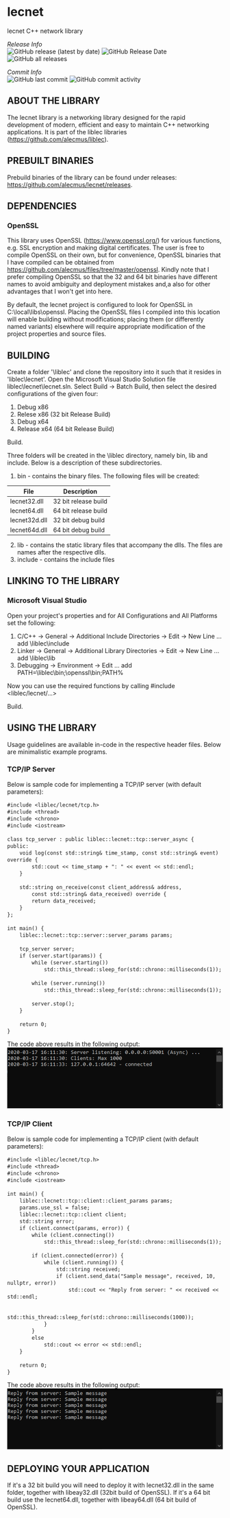 # lecnet
lecnet C++ network library

<p>
  <em>Release Info</em>
  <br>
  <img alt="GitHub release (latest by date)" src="https://img.shields.io/github/v/release/alecmus/lecnet">
  <img alt="GitHub Release Date" src="https://img.shields.io/github/release-date/alecmus/lecnet">
  <img alt="GitHub all releases" src="https://img.shields.io/github/downloads/alecmus/lecnet/total">
</p>

<p>
  <em>Commit Info</em>
  <br>
  <img alt="GitHub last commit" src="https://img.shields.io/github/last-commit/alecmus/lecnet">
  <img alt="GitHub commit activity" src="https://img.shields.io/github/commit-activity/y/alecmus/lecnet">
</p>

## ABOUT THE LIBRARY
The lecnet library is a networking library designed for the rapid development of modern, efficient and easy to maintain C++ networking applications. It is part of the liblec libraries (https://github.com/alecmus/liblec).

## PREBUILT BINARIES
Prebuild binaries of the library can be found under releases: https://github.com/alecmus/lecnet/releases.

## DEPENDENCIES

### OpenSSL
This library uses OpenSSL (https://www.openssl.org/) for various functions, e.g. SSL encryption and making digital certificates. The user is free to compile OpenSSL on their own, but for convenience, OpenSSL binaries that I have compiled can be obtained from https://github.com/alecmus/files/tree/master/openssl. Kindly note that I prefer compiling OpenSSL so that the 32 and 64 bit binaries have different names to avoid ambiguity and deployment mistakes and,a also for other advantages that I won't get into here.

By default, the lecnet project is configured to look for OpenSSL in C:\local\libs\openssl. Placing the OpenSSL files I compiled into this location will enable building without modifications; placing them (or differently named variants) elsewhere will require appropriate modification of the project properties and source files.

## BUILDING
Create a folder '\liblec' and clone the repository into it such that it resides in 'liblec\lecnet'. Open the Microsoft Visual Studio Solution file liblec\lecnet\lecnet.sln. Select Build -> Batch Build, then select the desired configurations of the given four:
1. Debug x86
2. Relese x86 (32 bit Release Build)
3. Debug x64
4. Release x64 (64 bit Release Build)

Build.

Three folders will be created in the \liblec directory, namely bin, lib and include. Below is a description of these subdirectories.

1. bin - contains the binary files. The following files will be created:

File            | Description
--------------- | ------------------------------------
lecnet32.dll    | 32 bit release build
lecnet64.dll    | 64 bit release build
lecnet32d.dll   | 32 bit debug build
lecnet64d.dll   | 64 bit debug build

2. lib - contains the static library files that accompany the dlls. The files are names after the respective dlls.
3. include - contains the include files

## LINKING TO THE LIBRARY

### Microsoft Visual Studio
Open your project's properties and for All Configurations and All Platforms set the following:
1. C/C++ -> General -> Additional Include Directories -> Edit -> New Line ... add \liblec\include
2. Linker -> General -> Additional Library Directories -> Edit -> New Line ... add \liblec\lib
3. Debugging -> Environment -> Edit ... add PATH=\liblec\bin;\openssl\bin;PATH%

Now you can use the required functions by calling #include <liblec/lecnet/...>

Build.

## USING THE LIBRARY
Usage guidelines are available in-code in the respective header files. Below are minimalistic example programs.

### TCP/IP Server
Below is sample code for implementing a TCP/IP server (with default parameters):

```
#include <liblec/lecnet/tcp.h>
#include <thread>
#include <chrono>
#include <iostream>

class tcp_server : public liblec::lecnet::tcp::server_async {
public:
    void log(const std::string& time_stamp, const std::string& event) override {
        std::cout << time_stamp + ": " << event << std::endl;
    }

    std::string on_receive(const client_address& address,
        const std::string& data_received) override {
        return data_received;
    }
};

int main() {
    liblec::lecnet::tcp::server::server_params params;
    
    tcp_server server;
    if (server.start(params)) {
        while (server.starting())
            std::this_thread::sleep_for(std::chrono::milliseconds(1));

        while (server.running())
            std::this_thread::sleep_for(std::chrono::milliseconds(1));

        server.stop();
    }

    return 0;
}
```
The code above results in the following output:
![](https://github.com/alecmus/files/blob/master/liblec/lecnet/screenshots/lecnet_1.0.0_screenshot_01.PNG?raw=true)

### TCP/IP Client
Below is sample code for implementing a TCP/IP client (with default parameters):

```
#include <liblec/lecnet/tcp.h>
#include <thread>
#include <chrono>
#include <iostream>

int main() {
    liblec::lecnet::tcp::client::client_params params;
    params.use_ssl = false;
    liblec::lecnet::tcp::client client;
    std::string error;
    if (client.connect(params, error)) {
        while (client.connecting())
            std::this_thread::sleep_for(std::chrono::milliseconds(1));

        if (client.connected(error)) {
            while (client.running()) {
                std::string received;
                if (client.send_data("Sample message", received, 10, nullptr, error))
                    std::cout << "Reply from server: " << received << std::endl;

                std::this_thread::sleep_for(std::chrono::milliseconds(1000));
            }
        }
        else
            std::cout << error << std::endl;
    }
    
    return 0;
}
```
The code above results in the following output:
![](https://github.com/alecmus/files/blob/master/liblec/lecnet/screenshots/lecnet_1.0.0_screenshot_02.PNG?raw=true)

## DEPLOYING YOUR APPLICATION
If it's a 32 bit build you will need to deploy it with lecnet32.dll in the same folder, together with libeay32.dll (32bit build of OpenSSL). If it's a 64 bit build use the lecnet64.dll, together with libeay64.dll (64 bit build of OpenSSL).
